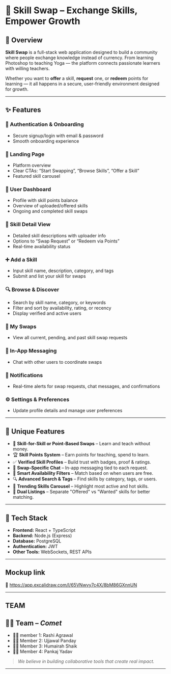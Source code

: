 # 🔁 Skill Swap – Exchange Skills, Empower Growth

## 🧠 Overview

**Skill Swap** is a full-stack web application designed to build a community where people exchange knowledge instead of currency. From learning Photoshop to teaching Yoga — the platform connects passionate learners with willing teachers.

Whether you want to **offer** a skill, **request** one, or **redeem** points for learning — it all happens in a secure, user-friendly environment designed for growth.

---

## ✨ Features

### 👥 Authentication & Onboarding
- Secure signup/login with email & password
- Smooth onboarding experience

### 🏡 Landing Page
- Platform overview
- Clear CTAs: “Start Swapping”, “Browse Skills”, “Offer a Skill”
- Featured skill carousel

### 👤 User Dashboard
- Profile with skill points balance
- Overview of uploaded/offered skills
- Ongoing and completed skill swaps

### 📄 Skill Detail View
- Detailed skill descriptions with uploader info
- Options to “Swap Request” or “Redeem via Points”
- Real-time availability status

### ➕ Add a Skill
- Input skill name, description, category, and tags
- Submit and list your skill for swaps

### 🔍 Browse & Discover
- Search by skill name, category, or keywords
- Filter and sort by availability, rating, or recency
- Display verified and active users

### 🔁 My Swaps
- View all current, pending, and past skill swap requests

### 💬 In-App Messaging
- Chat with other users to coordinate swaps

### 🔔 Notifications
- Real-time alerts for swap requests, chat messages, and confirmations

### ⚙️ Settings & Preferences
- Update profile details and manage user preferences

---

## 🧬 Unique Features

- 🔁 **Skill-for-Skill or Point-Based Swaps** – Learn and teach without money.
- 🏆 **Skill Points System** – Earn points for teaching, spend to learn.
- ✅ **Verified Skill Profiles** – Build trust with badges, proof & ratings.
- 💬 **Swap-Specific Chat** – In-app messaging tied to each request.
- 🎯 **Smart Availability Filters** – Match based on when users are free.
- 🔍 **Advanced Search & Tags** – Find skills by category, tags, or users.
- 🎠 **Trending Skills Carousel** – Highlight most active and hot skills.
- 👥 **Dual Listings** – Separate "Offered" vs "Wanted" skills for better matching.

---

## 🧰 Tech Stack

- **Frontend:** React + TypeScript
- **Backend:** Node.js (Express)
- **Database:** PostgreSQL
- **Authentication:** JWT
- **Other Tools:** WebSockets, REST APIs


---
## Mockup link

🔗 https://app.excalidraw.com/l/65VNwvy7c4X/8bM86GXnnUN

---
## TEAM


## 👨‍💻 Team – *Comet*

- 👩‍💻 member 1: Rashi Agrawal
- 👨‍💻 Member 2: Ujjawal Panday
- 👩‍💻 Member 3: Humairah Shaik
- 👨‍💻 Member 4: Pankaj Yadav

> *We believe in building collaborative tools that create real impact.*

---
